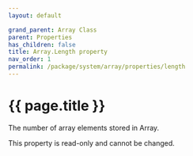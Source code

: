 ```yaml
---
layout: default

grand_parent: Array Class
parent: Properties
has_children: false
title: Array.Length property
nav_order: 1
permalink: /package/system/array/properties/length
---
```

# {{ page.title }}


The number of array elements stored in Array.

This property is read-only and cannot be changed.
